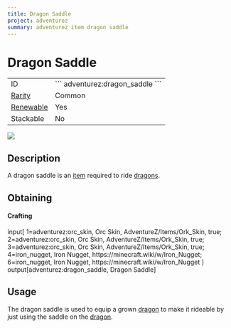 ```yaml
---
title: Dragon Saddle
project: adventurez
summary: adventurez item dragon saddle
---
```

# Dragon Saddle
<div class="main_table">
<div class="left_main_table">
<table class="left_table">
    <tbody>
        <tr>
            <td class="first-column">ID</td>
            <td class="second-column">
            ```
            adventurez:dragon_saddle
            ```
            </td>
        </tr>
        <tr id="linear-top">
            <td class="first-column"><a href="https://minecraft.wiki/w/Rarity" target="_blank">Rarity</a></td>
            <td class="second-column">Common</td>
        </tr>
        <tr id="linear-top">
            <td class="first-column"><a href="https://minecraft.wiki/w/Renewable_resource" target="_blank">Renewable</a></td>
            <td class="second-column">Yes</td>
        </tr>
        <tr id="linear-top">
            <td class="first-column">Stackable</td>
            <td class="second-column">No</td>
        </tr>
    </tbody>
</table>
</div>
    <img src="/wiki/assets/adventurez/items/dragon_saddle.png" loading="lazy" class="right_img_table"/>
</div>

## Description
A dragon saddle is an [item](https://minecraft.wiki/w/Item) required to ride [dragons](/wiki/mods/AdventureZ/Entities/Dragon).

## Obtaining
#### Crafting

<div id="crafting-table">
<div class="crafting-element" crafting-type="vanilla_crafting">
input[ 1=adventurez:orc_skin, Orc Skin, AdventureZ/Items/Ork_Skin, true; 2=adventurez:orc_skin, Orc Skin, AdventureZ/Items/Ork_Skin, true; 3=adventurez:orc_skin, Orc Skin, AdventureZ/Items/Ork_Skin, true; 4=iron_nugget, Iron Nugget, https://minecraft.wiki/w/Iron_Nugget; 6=iron_nugget, Iron Nugget, https://minecraft.wiki/w/Iron_Nugget ]
output[adventurez:dragon_saddle, Dragon Saddle]
</div>
</div>

## Usage
The dragon saddle is used to equip a grown [dragon](/wiki/mods/AdventureZ/Entities/Dragon) to make it rideable by just using the saddle on the [dragon](/wiki/mods/AdventureZ/Entities/Dragon).
